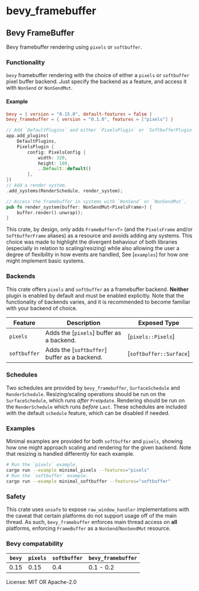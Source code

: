 # bevy_framebuffer

## Bevy FrameBuffer
Bevy framebuffer rendering using `pixels` or `softbuffer`.

### Functionality

`bevy` framebuffer rendering with the choice of either a `pixels` or `softbuffer`
 pixel buffer backend. Just specify the backend as a feature, and access it with
`NonSend` or `NonSendMut`.

#### Example

```toml
bevy = { version = "0.15.0", default-features = false }
bevy_framebuffer = { version = "0.1.0", features = ["pixels"] }
```

```rust
// Add `DefaultPlugins` and either `PixelsPlugin` or `SoftbufferPlugin` to your project.
app.add_plugins(
    DefaultPlugins,
    PixelsPlugin {
        config: PixelsConfig {
            width: 320,
            height: 180,
            ..Default::default()
        },
})
// Add a render system.
.add_systems(RenderSchedule, render_system);

// Access the framebuffer in systems with `NonSend` or `NonSendMut`.
pub fn render_system(buffer: NonSendMut<PixelsFrame>) {
    buffer.render().unwrap();
}
```

This crate, by design, only adds `FrameBuffer<T>` (and the `PixelsFrame` and/or
`SoftbufferFrame` aliases) as a resource and avoids adding any systems. This
choice was made to highlight the divergent behaviour of both libraries
(especially in relation to scaling/resizing) while also allowing the user a
degree of flexibility in how events are handled, See [`examples`] for how one
might implement basic systems.

### Backends

This crate offers `pixels` and `softbuffer` as a framebuffer backend. **Neither**
plugin is enabled by default and must be enabled explicitly. Note that the
functionality of backends varies, and it is recommended to become familiar with
your backend of choice.

Feature | Description | Exposed Type
---|---|---
`pixels` | Adds the [`pixels`] buffer as a backend. | [`pixels::Pixels`]
`softbuffer` | Adds the [`softbuffer`] buffer as a backend. | [`softbuffer::Surface`]

### Schedules

Two schedules are provided by `bevy_framebuffer`, `SurfaceSchedule` and `RenderSchedule`.
Resizing/scaling operations should be run on the `SurfaceSchedule`, which runs *after*
`PreUpdate`.  Rendering should be run on the `RenderSchedule` which runs *before* `Last`.
These schedules are included with the default `schedule` feature, which can be
disabled if needed.

### Examples

Minimal examples are provided for both `softbuffer` and `pixels`, showing how one might
approach scaling and rendering for the given backend. Note that resizing is handled
differently for each example.

```bash
# Run the `pixels` example.
cargo run --example minimal_pixels --features="pixels"
# Run the `softbuffer` example.
cargo run --example minimal_softbuffer --features="softbuffer"
```

### Safety

This crate uses `unsafe` to expose `raw_window_handler` implementations with
the caveat that certain platforms do not support usage off of the main thread.
As such, `bevy_framebuffer` enforces main thread access on **all** platforms,
enforcing `FrameBuffer` as a `NonSend`/`NonSendMut` resource.

### Bevy compatability

`bevy` | `pixels` | `softbuffer` | `bevy_framebuffer`
---|---|---|---
0.15 | 0.15 | 0.4 | 0.1 - 0.2

License: MIT OR Apache-2.0
